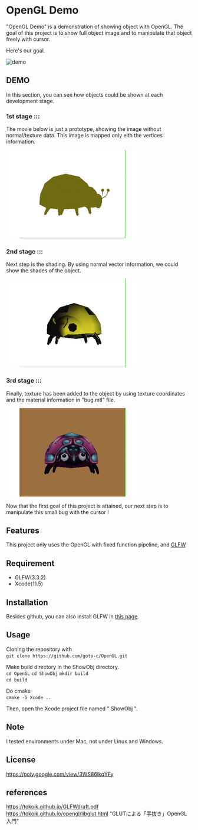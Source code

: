 # OpenGL Demo

"OpenGL Demo" is a demonstration of showing object with OpenGL.
The goal of this project is to show full object image and to manipulate that object freely with cursor.  

Here's our goal.  

![demo](https://github.com/goto-c/OpenGL/blob/master/ShowObj/gif/sample.gif)

## DEMO

In this section, you can see how objects could be shown at each development stage.  
  
### 1st stage :::
The movie below is just a prototype, showing the image without normal/texture data.  This image is mapped only eith the vertices information.  

![demo](https://github.com/goto-c/OpenGL/blob/master/ShowObj/gif/bug.gif) 

### 2nd stage :::
Next step is the shading.  By using normal vector information, we could show the shades of the object.  

![demo](https://github.com/goto-c/OpenGL/blob/master/ShowObj/gif/bug_shade.gif)

### 3rd stage :::
Finally, texture has been added to the object by using texture coordinates and the material information in "bug.mtl" file.

![demo](https://github.com/goto-c/OpenGL/blob/master/ShowObj/gif/bug_full.gif)

Now that the first goal of this project is attained, our next step is to manipulate this small bug with the cursor !  

## Features

This project only uses the OpenGL with fixed function pipeline, and [GLFW](https://github.com/glfw/glfw).

## Requirement

* GLFW(3.3.2)
* Xcode(11.5)

## Installation

Besides github, you can also install GLFW in [this page](https://www.glfw.org).

## Usage

Cloning the repository with  
`git clone https://github.com/goto-c/OpenGL.git`  
  
Make build directory in the ShowObj directory.  
`cd OpenGL`
`cd ShowObj` 
`mkdir build`  
`cd build`
  
Do cmake  
`cmake -G Xcode ..`

Then, open the Xcode project file named " ShowObj ".  

## Note

I tested environments under Mac, not under Linux and Windows.

## License

https://poly.google.com/view/3WS86lkqYFy

  
  
## references

https://tokoik.github.io/GLFWdraft.pdf  
https://tokoik.github.io/opengl/libglut.html "GLUTによる「手抜き」OpenGL入門"  
